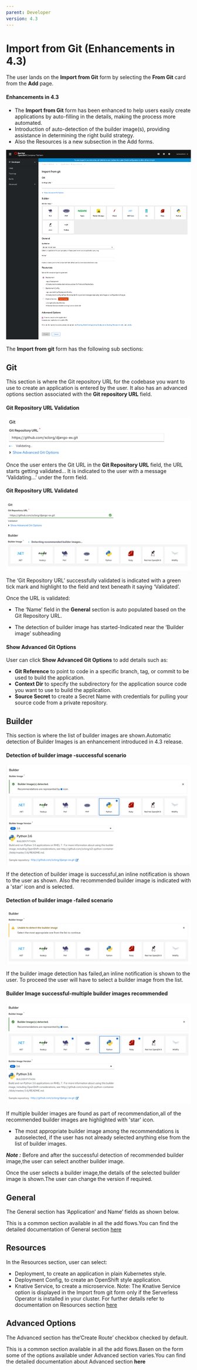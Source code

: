 ```yaml
---
parent: Developer
version: 4.3
---
```

# Import from Git (Enhancements in 4.3)
The user lands on the **Import from Git** form by selecting the **From Git** card from the **Add** page.

#### Enhancements in 4.3

* The **Import from Git** form has been enhanced to help users easily create applications by auto-filling in the details, making the process more automated. 
* Introduction of auto-detection of the builder image(s), providing assistance in determining the right build strategy.
* Also the Resources is a new subsection in the Add forms.

![Importfromgit43](img/I1mportfromgit43.png)

The **Import from git** form has the following sub sections:

## Git 
This section is where the Git repository URL for the codebase you want to use to create an application is entered by the user. It also has an advanced options section associated with the **Git repository URL** field.

#### Git Repository URL Validation

![Importfromgit43](img/G2iturlvalidating43.png)
Once the user enters the Git URL in the **Git Repository URL** field, the URL starts getting validated...
It is indicated to the user with a message ‘Validating…’ under the form field.

#### Git Repository URL Validated

![Importfromgit43](img/G3iturlvalidated43.png)

  The ‘Git Repository URL’ successfully validated is indicated with a green tick mark and highlight to the field and text beneath it saying ‘Validated’.
  
  Once the URL is validated:

* The ‘Name’ field in the **General** section is auto populated based on the Git Repository URL.

* The detection of builder image has started-Indicated near the ‘Builder image’ subheading 


#### Show Advanced Git Options
User can click **Show Advanced Git Options** to add details such as:
* **Git Reference** to point to code in a specific branch, tag, or commit to be used to build the application.
* **Context Dir** to specify the subdirectory for the application source code you want to use to build the application.
* **Source Secret** to create a Secret Name with credentials for pulling your source code from a private repository.
  
## Builder 
This section is where the list of builder images are shown.Automatic detection of Builder Images is an enhancement introduced in 4.3 release.
#### Detection of builder image -successful scenario
![Importfromgit43](img/b4uilderimgdetected43.png)

If the detection of builder image is successful,an inline notification is shown to the user as shown.
Also the recommended builder image is indicated with a 'star' icon and is selected.

#### Detection of builder image -failed scenario
![Importfromgit43](img/N5obbuilderdetected43.png)

If the builder image detection has failed,an inline notification is shown to the user.
To proceed the user will have to select a builder image from the list.
#### Builder Image successful-multiple builder images recommended
![Importfromgit43](img/M6ultiplebuilderimgs43.png)

If multiple builder images are found as part of recommendation,all of the recommended builder images are highlighted with 'star' icon.
* The most appropriate builder image among the recommendations is autoselected, if the user has not already selected anything else from the list of builder images.

**_Note :_** Before and after the successful detection of recommended builder image,the user can select another builder image.

 Once the user selects a builder image,the details of the selected builder image is shown.The user can change the version if required.

## General 
The General section has ‘Application’ and Name’ fields as shown below.

This is a common section available in all the add flows.You can find the detailed documentation of General section  [here](https://openshift.github.io/openshift-origin-design/designs/developer/add/Container-Image/Deploy-Image)

## Resources
In the Resources section, user can select:
* Deployment, to create an application in plain Kubernetes style.
* Deployment Config, to create an OpenShift style application.
* Knative Service, to create a microservice.
  Note: The Knative Service option is displayed in the Import from git form only if the Serverless Operator is installed in your cluster. 
  For further details refer to documentation on Resources section  [here](https://openshift.github.io/openshift-origin-design/designs/developer/add-43/sections/resources/resources)

## Advanced Options 
The Advanced section has the‘Create Route’ checkbox checked by default.

This is a common section available in all the add flows.Basen on the form some of the options available under Advanced section varies.You can find the detailed documentation about Advanced section **here**